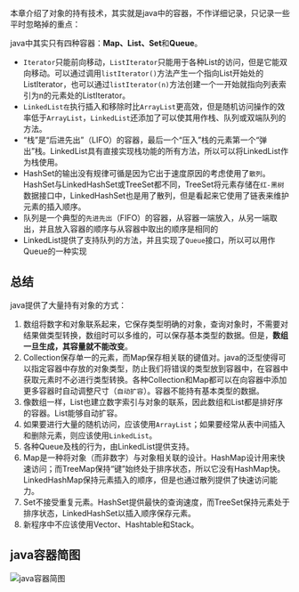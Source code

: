 本章介绍了对象的持有技术，其实就是java中的容器，不作详细记录，只记录一些平时忽略掉的重点：

java中其实只有四种容器：**Map、List、Set**和**Queue**。

- `Iterator`只能前向移动，`ListIterator`只能用于各种List的访问，但是它能双向移动。可以通过调用`listIterator()`方法产生一个指向List开始处的ListIterator，也可以通过`listIterator(n)`方法创建一个一开始就指向列表索引为n的元素处的ListIterator。
- `LinkedList在`执行插入和移除时比`ArrayList`更高效，但是随机访问操作的效率低于`ArrayList`，`LinkedList`还添加了可以使其用作栈、队列或双端队列的方法。
- “栈”是“后进先出”（LIFO）的容器，最后一个“压入”栈的元素第一个“弹出”栈。LinkedList具有直接实现栈功能的所有方法，所以可以将LinkedList作为栈使用。
- HashSet的输出没有规律可循是因为它出于速度原因的考虑使用了`散列`。HashSet与LinkedHashSet或TreeSet都不同，TreeSet将元素存储在`红-黑树`数据接口中，LinkedHashSet也是用了散列，但是看起来它使用了链表来维护元素的插入顺序。
- 队列是一个典型的`先进先出`（FIFO）的容器，从容器一端放入，从另一端取出，并且放入容器的顺序与从容器中取出的顺序是相同的
- LinkedList提供了支持队列的方法，并且实现了`Queue`接口，所以可以用作Queue的一种实现

## 总结 ##
java提供了大量持有对象的方式：

1. 数组将数字和对象联系起来，它保存类型明确的对象，查询对象时，不需要对结果做类型转换，数组时可以多维的，可以保存基本类型的数据。但是，**数组一旦生成，其容量就不能改变**。
2. Collection保存单一的元素，而Map保存相关联的键值对。java的泛型使得可以指定容器中存放的对象类型，防止我们将错误的类型放到容器中，在容器中获取元素时不必进行类型转换。各种Collection和Map都可以在向容器中添加更多容器时自动调整尺寸（`自动扩容`）。容器不能持有基本类型的数据。
3. 像数组一样，List也建立数字索引与对象的联系，因此数组和List都是排好序的容器。List能够自动扩容。
4. 如果要进行大量的随机访问，应该使用`ArrayList`；如果要经常从表中间插入和删除元素，则应该使用`LinkedList`。
5. 各种Queue及栈的行为，由LinkedList提供支持。
6. Map是一种将对象（而非数字）与对象相关联的设计。HashMap设计用来快速访问；而TreeMap保持“键”始终处于排序状态，所以它没有HashMap快。LinkedHashMap保持元素插入的顺序，但是也通过散列提供了快速访问能力。
7. Set不接受重复元素。HashSet提供最快的查询速度，而TreeSet保持元素处于排序状态，LinkedHashSet以插入顺序保存元素。
8. 新程序中不应该使用Vector、Hashtable和Stack。

## java容器简图 ##

![java容器简图](http://i.imgur.com/OZVUh9h.png)